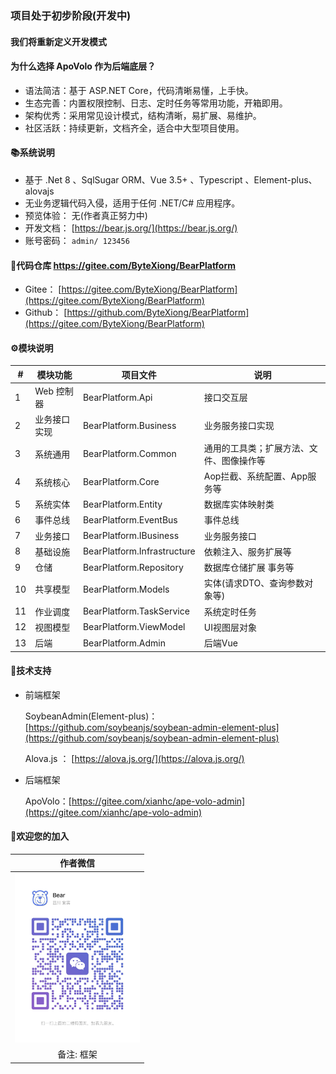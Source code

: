 ### **项目处于初步阶段(开发中)**

#### 我们将重新定义开发模式

#### 为什么选择 ApoVolo 作为后端底层？

- 语法简洁：基于 ASP.NET Core，代码清晰易懂，上手快。
- 生态完善：内置权限控制、日志、定时任务等常用功能，开箱即用。
- 架构优秀：采用常见设计模式，结构清晰，易扩展、易维护。
- 社区活跃：持续更新，文档齐全，适合中大型项目使用。

#### 📚系统说明

- 基于 .Net 8 、SqlSugar ORM、Vue 3.5+ 、Typescript 、Element-plus、alovajs
- 无业务逻辑代码入侵，适用于任何 .NET/C# 应用程序。
- 预览体验： 无(作者真正努力中)
- 开发文档：  [https://bear.js.org/](https://bear.js.org/)
- 账号密码： `admin/ 123456`

#### 💒代码仓库 https://gitee.com/ByteXiong/BearPlatform

- Gitee： [https://gitee.com/ByteXiong/BearPlatform](https://gitee.com/ByteXiong/BearPlatform)
- Github： [https://github.com/ByteXiong/BearPlatform](https://gitee.com/ByteXiong/BearPlatform)
#### ⚙️模块说明

|#|模块功能|项目文件|说明|
|--|--|--|--|
|1|Web 控制器|BearPlatform.Api|接口交互层|
|2|业务接口实现|BearPlatform.Business|业务服务接口实现|
|3|系统通用|BearPlatform.Common|通用的工具类；扩展方法、文件、图像操作等|
|4|系统核心|BearPlatform.Core|Aop拦截、系统配置、App服务等|
|5|系统实体|BearPlatform.Entity|数据库实体映射类|
|6|事件总线|BearPlatform.EventBus|事件总线|
|7|业务接口|BearPlatform.IBusiness|业务服务接口|
|8|基础设施|BearPlatform.Infrastructure|依赖注入、服务扩展等|
|9|仓储|BearPlatform.Repository|数据库仓储扩展 事务等|
|10|共享模型|BearPlatform.Models|实体(请求DTO、查询参数对象等)|
|11|作业调度|BearPlatform.TaskService|系统定时任务|
|12|视图模型|BearPlatform.ViewModel|UI视图层对象|
|13|后端|BearPlatform.Admin|后端Vue|

#### 🚀技术支持

- 前端框架

    SoybeanAdmin(Element-plus)： [https://github.com/soybeanjs/soybean-admin-element-plus](https://github.com/soybeanjs/soybean-admin-element-plus)
  
    Alova.js ： [https://alova.js.org/](https://alova.js.org/)
- 后端框架
	
    ApoVolo：[https://gitee.com/xianhc/ape-volo-admin](https://gitee.com/xianhc/ape-volo-admin)



#### 🙋欢迎您的加入

|作者微信|
|:--:|
|<img src="wx.jpg" alt="微信图片" width="200" />|
|备注: 框架|
